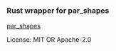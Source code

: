### Rust wrapper for par_shapes

[par_shapes](https://prideout.net/shapes)

License: MIT OR Apache-2.0